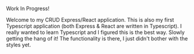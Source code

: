 Work In Progress!

Welcome to my CRUD Express/React application. This is also my first Typescript application (both Express & React are written in Typescript). I really wanted to learn Typescript and I figured this is the best way. Slowly getting the hang of it! The functionality is there, I just didn't bother with the styles yet.

